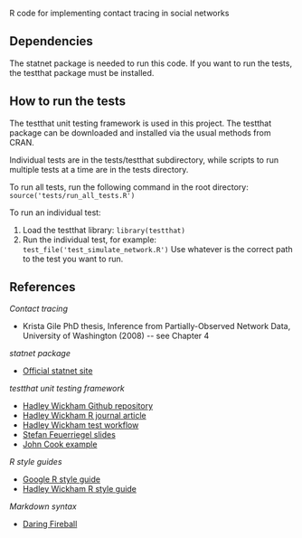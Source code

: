 R code for implementing contact tracing in social networks

Dependencies
------------

The statnet package is needed to run this code. If you want to run the tests,
the testthat package must be installed.

How to run the tests
--------------------
The testthat unit testing framework is used in this project.  The testthat
package can be downloaded and installed via the usual methods from CRAN. 

Individual tests are in the tests/testthat subdirectory, while scripts to run
multiple tests at a time are in the tests directory.

To run all tests, run the following command in the root directory:
`source('tests/run_all_tests.R')`

To run an individual test:

1. Load the testthat library: `library(testthat)`
2. Run the individual test, for example: `test_file('test_simulate_network.R')`
   Use whatever is the correct path to the test you want to run.

References
----------

*Contact tracing*
+ Krista Gile PhD thesis, Inference from Partially-Observed Network Data, University of Washington (2008) -- see Chapter 4

*statnet package*
+ [Official statnet site](http://www.statnet.org/)

*testthat unit testing framework*

+ [Hadley Wickham Github repository](https://github.com/hadley/testthat)
+ [Hadley Wickham R journal article](https://journal.r-project.org/archive/2011-1/RJournal_2011-1_Wickham.pdf)
+ [Hadley Wickham test workflow](http://r-pkgs.had.co.nz/tests.html)
+ [Stefan Feuerriegel slides](http://www.is.uni-freiburg.de/ressourcen/algorithm-design-and-software-engineering-oeffentlicher-zugriff/11_softwaretesting.pdf)
+ [John Cook example](http://www.johndcook.com/blog/2013/06/12/example-of-unit-testing-r-code-with-testthat/)

*R style guides*

+ [Google R style guide](https://google.github.io/styleguide/Rguide.xml)
+ [Hadley Wickham R style guide](http://adv-r.had.co.nz/Style.html)

*Markdown syntax*

+ [Daring Fireball](https://daringfireball.net/projects/markdown/syntax)
